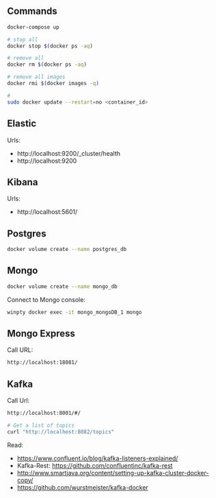 
## Commands

```bash
docker-compose up 

# stop all
docker stop $(docker ps -aq)

# remove all
docker rm $(docker ps -aq)

# remove all images
docker rmi $(docker images -q)

# 
sudo docker update --restart=no <container_id>
```

## Elastic

Urls:

* http://localhost:9200/_cluster/health
* http://localhost:9200

## Kibana 

Urls:

* http://localhost:5601/

## Postgres

```bash
docker volume create --name postgres_db
```

## Mongo

```bash
docker volume create --name mongo_db
```

Connect to Mongo console:
```bash
winpty docker exec -it mongo_mongoDB_1 mongo
```

## Mongo Express

Call URL:
```bash
http://localhost:18081/
```

## Kafka


Call Url:

```bash
http://localhost:8001/#/
```

```bash
# Get a list of topics
curl "http://localhost:8082/topics"
```

Read:

* https://www.confluent.io/blog/kafka-listeners-explained/
* Kafka-Rest: https://github.com/confluentinc/kafka-rest
* http://www.smartjava.org/content/setting-up-kafka-cluster-docker-copy/
* https://github.com/wurstmeister/kafka-docker